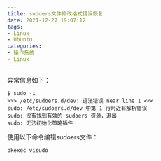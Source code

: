 ```yaml
---
title: sudoers文件修改格式错误恢复
date: 2021-12-27 19:07:12
tags:
- Linux
- Ubuntu
categories:
- 操作系统
- Linux
---
```


异常信息如下：

```Log
$ sudo -i
>>> /etc/sudoers.d/dev: 语法错误 near line 1 <<<
sudo: /etc/sudoers.d/dev 中第 1 行附近有解析错误
sudo: 没有找到有效的 sudoers 资源，退出
sudo: 无法初始化策略插件
```

使用以下命令编辑sudoers文件：

```Shell
pkexec visudo
```